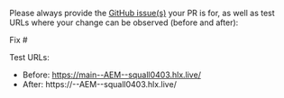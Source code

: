 Please always provide the [GitHub issue(s)](../issues) your PR is for, as well as test URLs where your change can be observed (before and after):

Fix #<gh-issue-id>

Test URLs:
- Before: https://main--AEM--squall0403.hlx.live/
- After: https://<branch>--AEM--squall0403.hlx.live/
